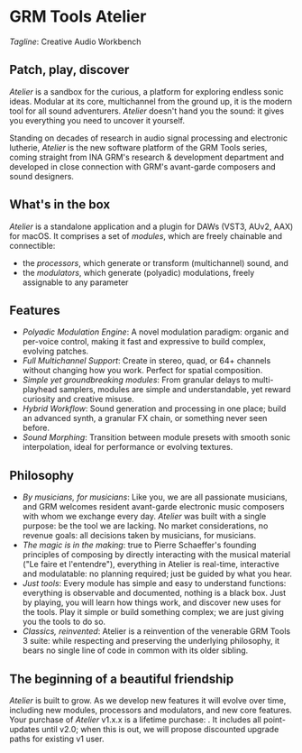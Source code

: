 # GRM Tools Atelier

_Tagline_: Creative Audio Workbench

## Patch, play, discover

_Atelier_ is a sandbox for the curious, a platform for exploring endless sonic ideas. Modular at its
core, multichannel from the ground up, it is the modern tool for all sound adventurers. _Atelier_
doesn't hand you the sound: it gives you everything you need to uncover it yourself.

Standing on decades of research in audio signal processing and electronic lutherie, _Atelier_ is the
new software platform of the GRM Tools series, coming straight from INA GRM's research & development
department and developed in close connection with GRM's avant-garde composers and sound designers.

## What's in the box

_Atelier_ is a standalone application and a plugin for DAWs (VST3, AUv2, AAX) for macOS. It
comprises a set of _modules_, which are freely chainable and connectible:

* the _processors_, which generate or transform (multichannel) sound, and
* the _modulators_, which generate (polyadic) modulations, freely assignable to any parameter

## Features

* _Polyadic Modulation Engine_: A novel modulation paradigm: organic and per-voice control, making
  it fast and expressive to build complex, evolving patches.
* _Full Multichannel Support_: Create in stereo, quad, or 64+ channels without changing how you
  work. Perfect for spatial composition.
* _Simple yet groundbreaking modules_: From granular delays to multi-playhead samplers, modules are
  simple and understandable, yet reward curiosity and creative misuse.
* _Hybrid Workflow_: Sound generation and processing in one place; build an advanced synth, a
  granular FX chain, or something never seen before.
* _Sound Morphing_: Transition between module presets with smooth sonic interpolation, ideal for
  performance or evolving textures.

## Philosophy

* _By musicians, for musicians_: Like you, we are all passionate musicians, and GRM welcomes
  resident avant-garde electronic music composers with whom we exchange every day. _Atelier_ was
  built with a single purpose: be the tool we are lacking. No market considerations, no revenue
  goals: all decisions taken by musicians, for musicians.
* _The magic is in the making_: true to Pierre Schaeffer's founding principles of composing by
  directly interacting with the musical material ("Le faire et l'entendre"), everything in Atelier
  is real-time, interactive and modulatable: no planning required; just be guided by what you hear.
* _Just tools_: Every module has simple and easy to understand functions: everything is observable
  and documented, nothing is a black box. Just by playing, you will learn how things work, and
  discover new uses for the tools. Play it simple or build something complex; we are just giving you
  the tools to do so.
* _Classics, reinvented_: Atelier is a reinvention of the venerable GRM Tools 3 suite: while
  respecting and preserving the underlying philosophy, it bears no single line of code in common
  with its older sibling.

## The beginning of a beautiful friendship

_Atelier_ is built to grow. As we develop new features it will evolve over time, including new
modules, processors and modulators, and new core features. Your purchase of _Atelier_ v1.x.x is a
lifetime purchase: . It includes all point-updates until v2.0; when this is out, we will propose
discounted upgrade paths for existing v1 user.
